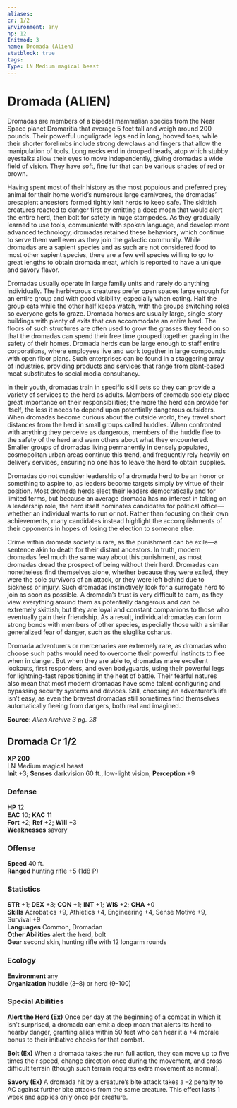 ```yaml
---
aliases: 
cr: 1/2
Environment: any
hp: 12
Initmod: 3
name: Dromada (Alien)
statblock: true
tags: 
Type: LN Medium magical beast
---
```


# Dromada (ALIEN)

Dromadas are members of a bipedal mammalian species from the Near Space planet Dromaritia that average 5 feet tall and weigh around 200 pounds. Their powerful unguligrade legs end in long, hooved toes, while their shorter forelimbs include strong dewclaws and fingers that allow the manipulation of tools. Long necks end in drooped heads, atop which stubby eyestalks allow their eyes to move independently, giving dromadas a wide field of vision. They have soft, fine fur that can be various shades of red or brown.

Having spent most of their history as the most populous and preferred prey animal for their home world’s numerous large carnivores, the dromadas’ presapient ancestors formed tightly knit herds to keep safe. The skittish creatures reacted to danger first by emitting a deep moan that would alert the entire herd, then bolt for safety in huge stampedes. As they gradually learned to use tools, communicate with spoken language, and develop more advanced technology, dromadas retained these behaviors, which continue to serve them well even as they join the galactic community. While dromadas are a sapient species and as such are not considered food to most other sapient species, there are a few evil species willing to go to great lengths to obtain dromada meat, which is reported to have a unique and savory flavor.

Dromadas usually operate in large family units and rarely do anything individually. The herbivorous creatures prefer open spaces large enough for an entire group and with good visibility, especially when eating. Half the group eats while the other half keeps watch, with the groups switching roles so everyone gets to graze. Dromada homes are usually large, single-story buildings with plenty of exits that can accommodate an entire herd. The floors of such structures are often used to grow the grasses they feed on so that the dromadas can spend their free time grouped together grazing in the safety of their homes. Dromada herds can be large enough to staff entire corporations, where employees live and work together in large compounds with open floor plans. Such enterprises can be found in a staggering array of industries, providing products and services that range from plant‑based meat substitutes to social media consultancy.

In their youth, dromadas train in specific skill sets so they can provide a variety of services to the herd as adults. Members of dromada society place great importance on their responsibilities; the more the herd can provide for itself, the less it needs to depend upon potentially dangerous outsiders. When dromadas become curious about the outside world, they travel short distances from the herd in small groups called huddles. When confronted with anything they perceive as dangerous, members of the huddle flee to the safety of the herd and warn others about what they encountered. Smaller groups of dromadas living permanently in densely populated, cosmopolitan urban areas continue this trend, and frequently rely heavily on delivery services, ensuring no one has to leave the herd to obtain supplies.

Dromadas do not consider leadership of a dromada herd to be an honor or something to aspire to, as leaders become targets simply by virtue of their position. Most dromada herds elect their leaders democratically and for limited terms, but because an average dromada has no interest in taking on a leadership role, the herd itself nominates candidates for political office—whether an individual wants to run or not. Rather than focusing on their own achievements, many candidates instead highlight the accomplishments of their opponents in hopes of losing the election to someone else.

Crime within dromada society is rare, as the punishment can be exile—a sentence akin to death for their distant ancestors. In truth, modern dromadas feel much the same way about this punishment, as most dromadas dread the prospect of being without their herd. Dromadas can nonetheless find themselves alone, whether because they were exiled, they were the sole survivors of an attack, or they were left behind due to sickness or injury. Such dromadas instinctively look for a surrogate herd to join as soon as possible. A dromada’s trust is very difficult to earn, as they view everything around them as potentially dangerous and can be extremely skittish, but they are loyal and constant companions to those who eventually gain their friendship. As a result, individual dromadas can form strong bonds with members of other species, especially those with a similar generalized fear of danger, such as the sluglike osharus.

Dromada adventurers or mercenaries are extremely rare, as dromadas who choose such paths would need to overcome their powerful instincts to flee when in danger. But when they are able to, dromadas make excellent lookouts, first responders, and even bodyguards, using their powerful legs for lightning-fast repositioning in the heat of battle. Their fearful natures also mean that most modern dromadas have some talent configuring and bypassing security systems and devices. Still, choosing an adventurer’s life isn’t easy, as even the bravest dromadas still sometimes find themselves automatically fleeing from dangers, both real and imagined.

**Source**:  _Alien Archive 3 pg. 28_

## Dromada Cr 1/2

**XP 200**  
LN Medium magical beast  
**Init** +3; **Senses** darkvision 60 ft., low-light vision; **Perception** +9  

### Defense

**HP** 12  
**EAC** 10; **KAC** 11  
**Fort** +2; **Ref** +2; **Will** +3  
**Weaknesses** savory

### Offense

**Speed** 40 ft.  
**Ranged** hunting rifle +5 (1d8 P)

### Statistics

**STR** +1; **DEX** +3; **CON** +1; **INT** +1; **WIS** +2; **CHA** +0  
**Skills** Acrobatics +9, Athletics +4, Engineering +4, Sense Motive +9, Survival +9  
**Languages** Common, Dromadan  
**Other Abilities** alert the herd, bolt  
**Gear** second skin, hunting rifle with 12 longarm rounds

### Ecology

**Environment** any  
**Organization** huddle (3–8) or herd (9–100)

### Special Abilities

**Alert the Herd (Ex)** Once per day at the beginning of a combat in which it isn’t surprised, a dromada can emit a deep moan that alerts its herd to nearby danger, granting allies within 50 feet who can hear it a +4 morale bonus to their initiative checks for that combat.

**Bolt (Ex)** When a dromada takes the run full action, they can move up to five times their speed, change direction once during the movement, and cross difficult terrain (though such terrain requires extra movement as normal).

**Savory (Ex)** A dromada hit by a creature’s bite attack takes a –2 penalty to AC against further bite attacks from the same creature. This effect lasts 1 week and applies only once per creature.
